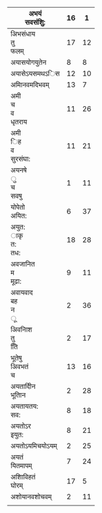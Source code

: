 | अभयं<br>सवसंशुि:           | 16 | 1  |
|----------------------------|----|----|
| अिभसंधाय<br>तु<br>फलम्     | 17 | 12 |
| अयासयोगयुतेन               | 8  | 8  |
| अयासेऽयसमथऽिस              | 12 | 10 |
| अमािनवमदिभवम्              | 13 | 7  |
| अमी<br>च<br>व<br>धृतराय    | 11 | 26 |
| अमी<br>िह<br>व<br>सुरसंघा: | 11 | 21 |
| अयनषे<br>ु<br>च<br>सवषु    | 1  | 11 |
| योपेतो<br>अयित:            | 6  | 37 |
| अयुत:<br>ाकृ<br>त:<br>तध:  | 18 | 28 |
| अवजानित<br>म<br>मूढा:      | 9  | 11 |
| अवायवाद<br>बह<br>न<br>ू    | 2  | 36 |
| अिवनािश<br>तु<br>तिि       | 2  | 17 |
| भूतेषु<br>अिवभतं<br>च      | 13 | 16 |
| अयतादीिन<br>भूतािन         | 2  | 28 |
| अयतायतय:<br>सव:            | 8  | 18 |
| अयतोऽर<br>इयुत:            | 8  | 21 |
| अयतोऽयमिचयोऽयम्            | 2  | 25 |
| अयतं<br>यितमापम्           | 7  | 24 |
| अशािविहतं<br>घोरम्         | 17 | 5  |
| अशोयानवशोचवम्              | 2  | 11 |
|                            |    |    |
